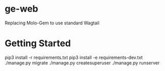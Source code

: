 # ge-web
Replacing Molo-Gem to use standard Wagtail

# Getting Started
pip3 install -r requirements.txt
pip3 install -e requirements-dev.txt
./manage.py migrate
./manage.py createsuperuser
./manage.py runserver
